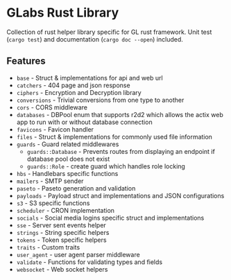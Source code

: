 # GLabs Rust Library

Collection of rust helper library specific for GL rust framework. Unit test (`cargo test`) and documentation (`cargo doc --open`) included.

## Features

- `base` - Struct & implementations for api and web url
- `catchers` - 404 page and json response
- `ciphers` - Encryption and Decryption library
- `conversions` - Trivial conversions from one type to another
- `cors` - CORS middleware
- `databases` - DBPool enum that supports r2d2 which allows the actix web app to run with or without database connection
- `favicons` - Favicon handler
- `files` - Struct & implementations for commonly used file information
- `guards` - Guard related middlewares
    - `guards::Database` - Prevents routes from displaying an endpoint if database pool does not exist
    - `guards::Role` - create guard which handles role locking
- `hbs` - Handlebars specific functions
- `mailers` - SMTP sender
- `paseto` - Paseto generation and validation
- `payloads` - Payload struct and implementations and JSON configurations
- `s3` - S3 specific functions
- `scheduler` - CRON implementation
- `socials` - Social media logins specific struct and implementations
- `sse` - Server sent events helper
- `strings` - String specific helpers
- `tokens` - Token specific helpers
- `traits` - Custom traits
- `user_agent` - user agent parser middleware
- `validate` - Functions for validating types and fields
- `websocket` - Web socket helpers
